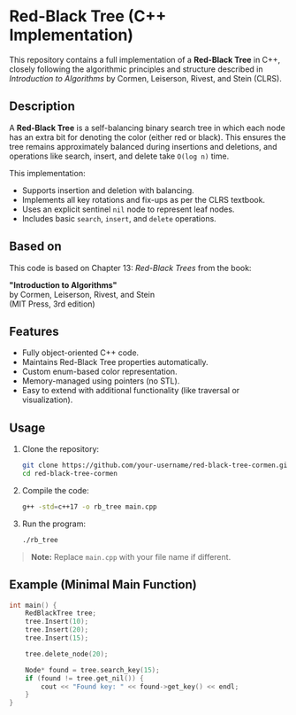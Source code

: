 # Red-Black Tree (C++ Implementation)

This repository contains a full implementation of a **Red-Black Tree** in C++, closely following the algorithmic principles and structure described in *Introduction to Algorithms* by Cormen, Leiserson, Rivest, and Stein (CLRS).

## Description

A **Red-Black Tree** is a self-balancing binary search tree in which each node has an extra bit for denoting the color (either red or black). This ensures the tree remains approximately balanced during insertions and deletions, and operations like search, insert, and delete take `O(log n)` time.

This implementation:
- Supports insertion and deletion with balancing.
- Implements all key rotations and fix-ups as per the CLRS textbook.
- Uses an explicit sentinel `nil` node to represent leaf nodes.
- Includes basic `search`, `insert`, and `delete` operations.

## Based on

This code is based on Chapter 13: *Red-Black Trees* from the book:

**"Introduction to Algorithms"**  
by Cormen, Leiserson, Rivest, and Stein  
(MIT Press, 3rd edition)

## Features

- Fully object-oriented C++ code.
- Maintains Red-Black Tree properties automatically.
- Custom enum-based color representation.
- Memory-managed using pointers (no STL).
- Easy to extend with additional functionality (like traversal or visualization).

## Usage

1. Clone the repository:
    ```bash
    git clone https://github.com/your-username/red-black-tree-cormen.git
    cd red-black-tree-cormen
    ```

2. Compile the code:
    ```bash
    g++ -std=c++17 -o rb_tree main.cpp
    ```

3. Run the program:
    ```bash
    ./rb_tree
    ```

> **Note:** Replace `main.cpp` with your file name if different.

## Example (Minimal Main Function)

```cpp
int main() {
    RedBlackTree tree;
    tree.Insert(10);
    tree.Insert(20);
    tree.Insert(15);

    tree.delete_node(20);

    Node* found = tree.search_key(15);
    if (found != tree.get_nil()) {
        cout << "Found key: " << found->get_key() << endl;
    }
}
